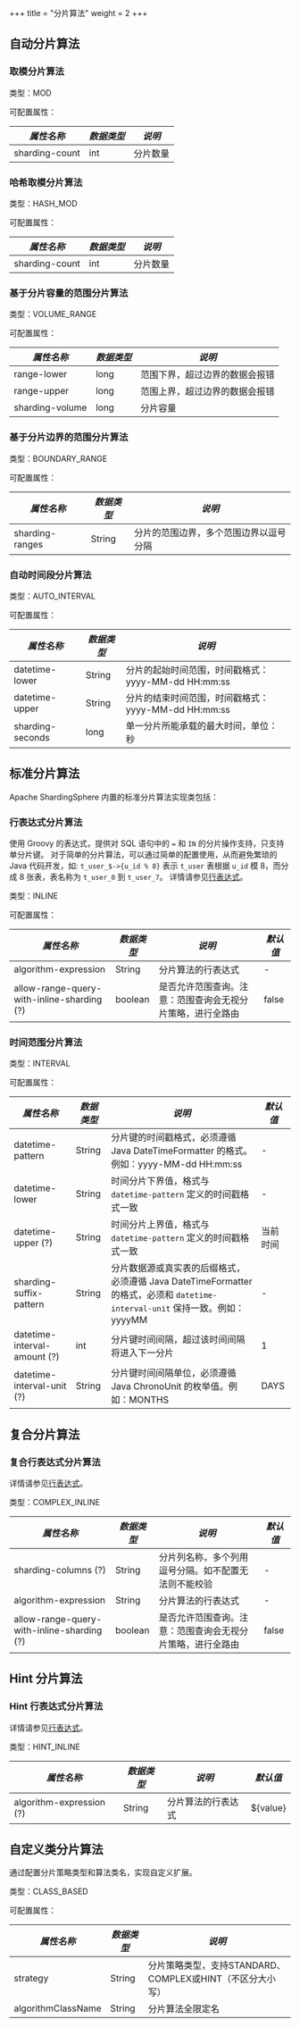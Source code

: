 +++
title = "分片算法"
weight = 2
+++

## 自动分片算法

### 取模分片算法

类型：MOD

可配置属性：

| *属性名称*      | *数据类型* | *说明*  |
| -------------- | --------- | ------- |
| sharding-count | int       | 分片数量 |

### 哈希取模分片算法

类型：HASH_MOD

可配置属性：

| *属性名称*      | *数据类型* | *说明*  |
| -------------- | --------- | ------- |
| sharding-count | int       | 分片数量 |

### 基于分片容量的范围分片算法

类型：VOLUME_RANGE

可配置属性：

| *属性名称*       | *数据类型* | *说明*                      |
| --------------- | --------- | -------------------------- |
| range-lower     | long      | 范围下界，超过边界的数据会报错 |
| range-upper     | long      | 范围上界，超过边界的数据会报错 |
| sharding-volume | long      | 分片容量                    |

### 基于分片边界的范围分片算法

类型：BOUNDARY_RANGE

可配置属性：

| *属性名称*       | *数据类型* | *说明*                            |
| --------------- | --------- | --------------------------------- |
| sharding-ranges | String    | 分片的范围边界，多个范围边界以逗号分隔 |

### 自动时间段分片算法

类型：AUTO_INTERVAL

可配置属性：

| *属性名称*        | *数据类型* | *说明*                                          |
| ---------------- | --------- | ----------------------------------------------- |
| datetime-lower   | String    | 分片的起始时间范围，时间戳格式：yyyy-MM-dd HH:mm:ss |
| datetime-upper   | String    | 分片的结束时间范围，时间戳格式：yyyy-MM-dd HH:mm:ss |
| sharding-seconds | long      | 单一分片所能承载的最大时间，单位：秒                |

## 标准分片算法

Apache ShardingSphere 内置的标准分片算法实现类包括：

### 行表达式分片算法

使用 Groovy 的表达式，提供对 SQL 语句中的 `=` 和 `IN` 的分片操作支持，只支持单分片键。
对于简单的分片算法，可以通过简单的配置使用，从而避免繁琐的 Java 代码开发，如: `t_user_$->{u_id % 8}` 表示 `t_user` 表根据 `u_id` 模 8，而分成 8 张表，表名称为 `t_user_0` 到 `t_user_7`。
详情请参见[行表达式](/cn/features/sharding/concept/inline-expression/)。

类型：INLINE

可配置属性：

| *属性名称*                                 | *数据类型* | *说明*                                              | *默认值* |
| ----------------------------------------- | --------- | --------------------------------------------------- | ------- |
| algorithm-expression                      | String    | 分片算法的行表达式                                    | -       |
| allow-range-query-with-inline-sharding (?)| boolean   | 是否允许范围查询。注意：范围查询会无视分片策略，进行全路由 | false   |

### 时间范围分片算法

类型：INTERVAL

可配置属性：

| *属性名称*                    | *数据类型* | *说明*                                                                                                                     | *默认值* |
| ---------------------------- | --------- | -------------------------------------------------------------------------------------------------------------------------- | ------- |
| datetime-pattern             | String    | 分片键的时间戳格式，必须遵循 Java DateTimeFormatter 的格式。例如：yyyy-MM-dd HH:mm:ss                                           | -       |
| datetime-lower               | String    | 时间分片下界值，格式与 `datetime-pattern` 定义的时间戳格式一致                                                                  | -       |
| datetime-upper (?)           | String    | 时间分片上界值，格式与 `datetime-pattern` 定义的时间戳格式一致                                                                  | 当前时间 |
| sharding-suffix-pattern      | String    | 分片数据源或真实表的后缀格式，必须遵循 Java DateTimeFormatter 的格式，必须和 `datetime-interval-unit` 保持一致。例如：yyyyMM       | -       |
| datetime-interval-amount (?) | int       | 分片键时间间隔，超过该时间间隔将进入下一分片                                                                                    | 1       |
| datetime-interval-unit (?)   | String    | 分片键时间间隔单位，必须遵循 Java ChronoUnit 的枚举值。例如：MONTHS                                                             | DAYS    |

## 复合分片算法

### 复合行表达式分片算法

详情请参见[行表达式](/cn/features/sharding/concept/inline-expression/)。

类型：COMPLEX_INLINE

| *属性名称*                                 | *数据类型* | *说明*                                              | *默认值* |
| ----------------------------------------- | --------- | --------------------------------------------------- | ------- |
| sharding-columns (?)                      | String    | 分片列名称，多个列用逗号分隔。如不配置无法则不能校验       | -       |
| algorithm-expression                      | String    | 分片算法的行表达式                                    | -       |
| allow-range-query-with-inline-sharding (?)| boolean   | 是否允许范围查询。注意：范围查询会无视分片策略，进行全路由 | false   |


## Hint 分片算法

### Hint 行表达式分片算法

详情请参见[行表达式](/cn/features/sharding/concept/inline-expression/)。

类型：HINT_INLINE

| *属性名称*                                 | *数据类型* | *说明*                                              | *默认值* |
| ----------------------------------------- | --------- | --------------------------------------------------- | ------- |
| algorithm-expression (?)                  | String    | 分片算法的行表达式                                    | ${value}|

## 自定义类分片算法

通过配置分片策略类型和算法类名，实现自定义扩展。

类型：CLASS_BASED

可配置属性：

| *属性名称*           | *数据类型* | *说明*                                              |
| ------------------ | --------- | -------------------------------------------------- |
| strategy           | String    | 分片策略类型，支持STANDARD、COMPLEX或HINT（不区分大小写） |
| algorithmClassName | String    | 分片算法全限定名                                      |
